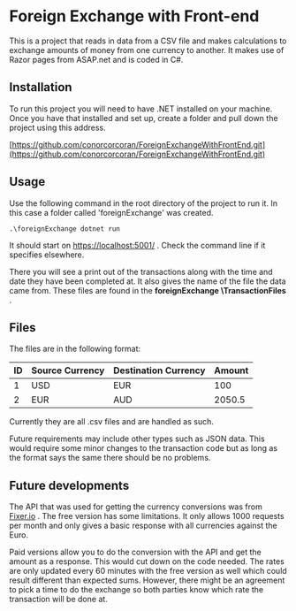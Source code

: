 # Foreign Exchange with Front-end

This is a project that reads in data from a CSV file and makes calculations to exchange amounts of money from one currency to another. It makes use of Razor pages from ASAP.net and is coded in C#. 

## Installation

To run this project you will need to have .NET installed on your machine. Once you have that installed and set up, create a folder and pull down the project using this address.


[https://github.com/conorcorcoran/ForeignExchangeWithFrontEnd.git](https://github.com/conorcorcoran/ForeignExchangeWithFrontEnd.git)


## Usage
Use the following command in the root directory of the project to run it. In this case a folder called 'foreignExchange' was created.

```console
.\foreignExchange dotnet run
```
It should start on [https://localhost:5001/](https://localhost:5001/) . Check the command line if it specifies elsewhere. 

There you will see a print out of the transactions along with the time and date they have been completed at. It also gives the name of the file the data came from. These files are found in the **foreignExchange \TransactionFiles** .

## Files
The files are in the following format: 


|ID   | Source Currency|Destination Currency|Amount |
| --- | ---            | ---                | ---   |
|1    |USD             |EUR                 |100    |
|2    |EUR             |AUD                 |2050.5 |

Currently they are all .csv files and are handled as such. 

Future requirements may include other types such as JSON data. This would require some minor changes to the transaction code but as long as the format says the same there should be no problems.

## Future developments
The API that was used for getting the currency conversions was from [Fixer.io](https://fixer.io) . The free version has some limitations. It only allows 1000 requests per month and only gives a basic response with all currencies against the Euro.

Paid versions allow you to do the conversion with the API and get the amount as a response. This would cut down on the code needed. The rates are only updated every 60 minutes with the free version as well which could result different than expected sums. However, there might be an agreement to pick a time to do the exchange so both parties know which rate the transaction will be done at. 
